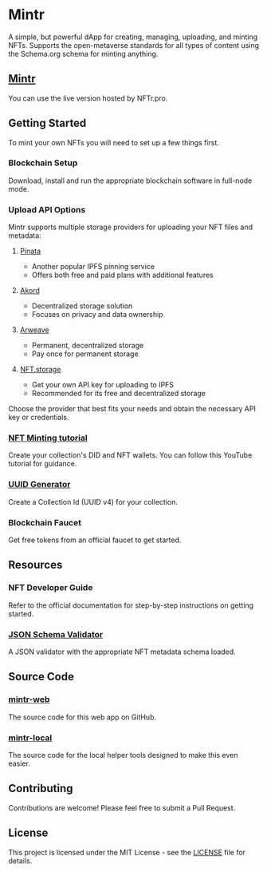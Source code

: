 # Mintr

A simple, but powerful dApp for creating, managing, uploading, and minting NFTs. Supports the open-metaverse standards for all types of content using the Schema.org schema for minting anything.

## [Mintr](https://NFTr.pro/mintr)

You can use the live version hosted by NFTr.pro.

## Getting Started

To mint your own NFTs you will need to set up a few things first.

### Blockchain Setup

Download, install and run the appropriate blockchain software in full-node mode.

### Upload API Options

Mintr supports multiple storage providers for uploading your NFT files and metadata:

1. [Pinata](https://www.pinata.cloud/)
   - Another popular IPFS pinning service
   - Offers both free and paid plans with additional features

2. [Akord](https://akord.com/)
   - Decentralized storage solution
   - Focuses on privacy and data ownership

3. [Arweave](https://www.arweave.org/)
   - Permanent, decentralized storage
   - Pay once for permanent storage

4. [NFT.storage](https://nft.storage)
   - Get your own API key for uploading to IPFS
   - Recommended for its free and decentralized storage

Choose the provider that best fits your needs and obtain the necessary API key or credentials.

### [NFT Minting tutorial](https://www.youtube.com/watch?v=582v0wSsoiU)

Create your collection's DID and NFT wallets. You can follow this YouTube tutorial for guidance.

### [UUID Generator](https://www.uuidgenerator.net/version4)

Create a Collection Id (UUID v4) for your collection.

### Blockchain Faucet

Get free tokens from an official faucet to get started.

## Resources

### NFT Developer Guide

Refer to the official documentation for step-by-step instructions on getting started.

### [JSON Schema Validator](https://jsonschemavalidator.net/s/0Aw7Bmlb)

A JSON validator with the appropriate NFT metadata schema loaded.

## Source Code

### [mintr-web](https://github.com/NFTr/mintr-web)

The source code for this web app on GitHub.

### [mintr-local](https://github.com/NFTr/mintr-local)

The source code for the local helper tools designed to make this even easier.

## Contributing

Contributions are welcome! Please feel free to submit a Pull Request.

## License

This project is licensed under the MIT License - see the [LICENSE](LICENSE) file for details.
